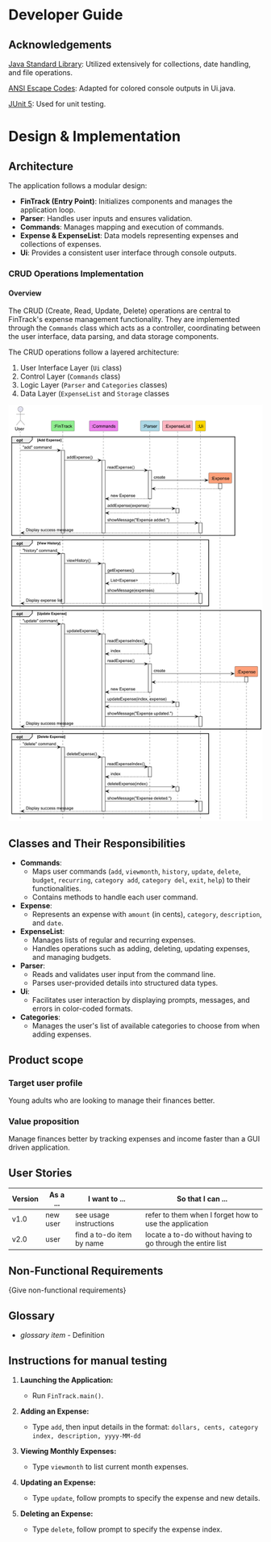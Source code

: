 
# Developer Guide

## Acknowledgements
<!-- @@author kaixiangg -->
[Java Standard Library](https://docs.oracle.com/javase/8/docs/api/): Utilized extensively for collections, date
handling, and file operations.

[ANSI Escape Codes](https://en.wikipedia.org/wiki/ANSI_escape_code): Adapted for colored console outputs in Ui.java.

[JUnit 5](https://junit.org/junit5/docs/current/user-guide/): Used for unit testing.
<!-- @@author  -->
# Design & Implementation

## Architecture

The application follows a modular design:

* **FinTrack (Entry Point)**: Initializes components and manages the application loop.
* **Parser**: Handles user inputs and ensures validation.
* **Commands**: Manages mapping and execution of commands.
* **Expense & ExpenseList**: Data models representing expenses and collections of expenses.
* **Ui**: Provides a consistent user interface through console outputs.



<!-- @@author kaixiangg -->
### CRUD Operations Implementation

#### Overview

The CRUD (Create, Read, Update, Delete) operations
are central to FinTrack's expense management functionality.
They are implemented through the `Commands` class which acts as
a controller, coordinating between the user interface,
data parsing, and data storage components.

The CRUD operations follow a layered architecture:

1. User Interface Layer (`Ui` class)
2. Control Layer (`Commands` class)
3. Logic Layer (`Parser` and `Categories` classes)
4. Data Layer (`ExpenseList` and `Storage` classes

![CRUD_UML.png](CRUD_UML.png)

## Classes and Their Responsibilities

* **Commands**:
    * Maps user commands (`add`, `viewmonth`, `history`, `update`, `delete`, `budget`, `recurring`, `category add`,
      `category del`, `exit`, `help`) to their functionalities.
    * Contains methods to handle each user command.
* **Expense**:
    * Represents an expense with `amount` (in cents), `category`, `description`, and `date`.
* **ExpenseList**:
    * Manages lists of regular and recurring expenses.
    * Handles operations such as adding, deleting, updating expenses, and managing budgets.
* **Parser**:
    * Reads and validates user input from the command line.
    * Parses user-provided details into structured data types.
* **Ui**:
    * Facilitates user interaction by displaying prompts, messages, and errors in color-coded formats.
* **Categories**:
    * Manages the user's list of available categories to choose from when adding expenses.
<!-- @@author -->

## Product scope

### Target user profile

Young adults who are looking to manage their finances better.

### Value proposition

Manage finances better by tracking expenses and income faster than a GUI driven application.

## User Stories

| Version | As a ... | I want to ...             | So that I can ...                                           |
|---------|----------|---------------------------|-------------------------------------------------------------|
| v1.0    | new user | see usage instructions    | refer to them when I forget how to use the application      |
| v2.0    | user     | find a to-do item by name | locate a to-do without having to go through the entire list |

## Non-Functional Requirements

{Give non-functional requirements}

## Glossary

* *glossary item* - Definition

## Instructions for manual testing
<!-- @@author kaixiangg -->
1. **Launching the Application:**
    * Run `FinTrack.main()`.

2. **Adding an Expense:**
    * Type `add`, then input details in the format: `dollars, cents, category index, description, yyyy-MM-dd`

3. **Viewing Monthly Expenses:**
    * Type `viewmonth` to list current month expenses.

4. **Updating an Expense:**
    * Type `update`, follow prompts to specify the expense and new details.

5. **Deleting an Expense:**
    * Type `delete`, follow prompt to specify the expense index.

<!-- @@author -->
